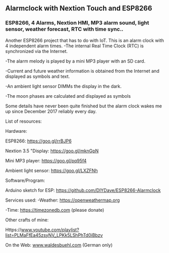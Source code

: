 ## Alarmclock with Nextion Touch and ESP8266

### ESP8266, 4 Alarms, Nextion HMI, MP3 alarm sound, light sensor, weather forecast, RTC with time sync..

Another ESP8266 project that has to do with IoT.
This is an alarm clock with 4 independent alarm times.
-The internal Real Time Clock (RTC) is synchronized via the Internet.

-The alarm melody is played by a mini MP3 player with an SD card.

-Current and future weather information is obtained from the Internet and displayed as symbols and text.

-An ambient light sensor DIMMs the display in the dark.

-The moon phases are calculated and displayed as symbols

Some details have never been quite finished but the alarm clock wakes me up since December 2017 reliably every day.

List of resources:

Hardware:

ESP8266:                https://goo.gl/rrBJP6

Nextion 3.5 "Display:   https://goo.gl/mknGpN

Mini MP3 player:        https://goo.gl/pq95f4

Ambient light sensor:   https://goo.gl/LXZFNh

Software/Program:

Arduino sketch for ESP: https://github.com/DIYDave/ESP8266-Alarmclock

Services used:
-Weather:     https://openweathermap.org

-Time:        https://timezonedb.com (please donate)

Other crafts of mine:

Https://www.youtube.com/playlist?list=PLMaFfEa45zsyNV_LPKk5LShPhTd0iBbzv

On the Web: 
www.waldesbuehl.com
(German only)
